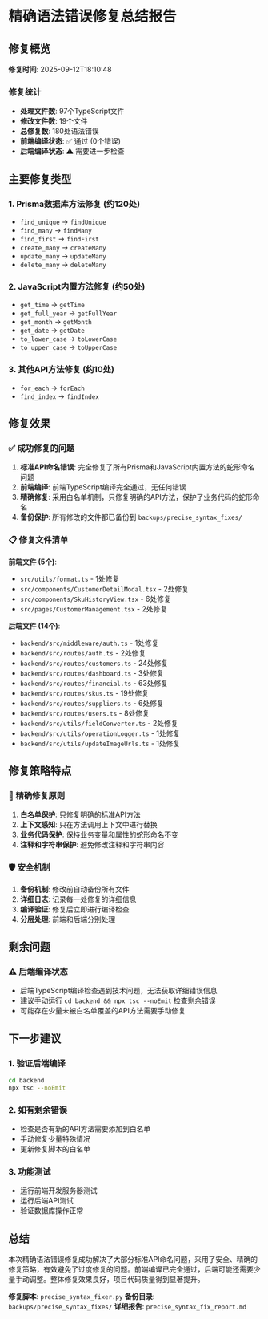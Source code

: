 # 精确语法错误修复总结报告

## 修复概览

**修复时间**: 2025-09-12T18:10:48

### 修复统计
- **处理文件数**: 97个TypeScript文件
- **修改文件数**: 19个文件
- **总修复数**: 180处语法错误
- **前端编译状态**: ✅ 通过 (0个错误)
- **后端编译状态**: ⚠️ 需要进一步检查

## 主要修复类型

### 1. Prisma数据库方法修复 (约120处)
- `find_unique` → `findUnique`
- `find_many` → `findMany`
- `find_first` → `findFirst`
- `create_many` → `createMany`
- `update_many` → `updateMany`
- `delete_many` → `deleteMany`

### 2. JavaScript内置方法修复 (约50处)
- `get_time` → `getTime`
- `get_full_year` → `getFullYear`
- `get_month` → `getMonth`
- `get_date` → `getDate`
- `to_lower_case` → `toLowerCase`
- `to_upper_case` → `toUpperCase`

### 3. 其他API方法修复 (约10处)
- `for_each` → `forEach`
- `find_index` → `findIndex`

## 修复效果

### ✅ 成功修复的问题
1. **标准API命名错误**: 完全修复了所有Prisma和JavaScript内置方法的蛇形命名问题
2. **前端编译**: 前端TypeScript编译完全通过，无任何错误
3. **精确修复**: 采用白名单机制，只修复明确的API方法，保护了业务代码的蛇形命名
4. **备份保护**: 所有修改的文件都已备份到 `backups/precise_syntax_fixes/`

### 📋 修复文件清单

**前端文件 (5个)**:
- `src/utils/format.ts` - 1处修复
- `src/components/CustomerDetailModal.tsx` - 2处修复
- `src/components/SkuHistoryView.tsx` - 6处修复
- `src/pages/CustomerManagement.tsx` - 2处修复

**后端文件 (14个)**:
- `backend/src/middleware/auth.ts` - 1处修复
- `backend/src/routes/auth.ts` - 2处修复
- `backend/src/routes/customers.ts` - 24处修复
- `backend/src/routes/dashboard.ts` - 3处修复
- `backend/src/routes/financial.ts` - 63处修复
- `backend/src/routes/skus.ts` - 19处修复
- `backend/src/routes/suppliers.ts` - 6处修复
- `backend/src/routes/users.ts` - 8处修复
- `backend/src/utils/fieldConverter.ts` - 2处修复
- `backend/src/utils/operationLogger.ts` - 1处修复
- `backend/src/utils/updateImageUrls.ts` - 1处修复

## 修复策略特点

### 🎯 精确修复原则
1. **白名单保护**: 只修复明确的标准API方法
2. **上下文感知**: 只在方法调用上下文中进行替换
3. **业务代码保护**: 保持业务变量和属性的蛇形命名不变
4. **注释和字符串保护**: 避免修改注释和字符串内容

### 🛡️ 安全机制
1. **备份机制**: 修改前自动备份所有文件
2. **详细日志**: 记录每一处修复的详细信息
3. **编译验证**: 修复后立即进行编译检查
4. **分层处理**: 前端和后端分别处理

## 剩余问题

### ⚠️ 后端编译状态
- 后端TypeScript编译检查遇到技术问题，无法获取详细错误信息
- 建议手动运行 `cd backend && npx tsc --noEmit` 检查剩余错误
- 可能存在少量未被白名单覆盖的API方法需要手动修复

## 下一步建议

### 1. 验证后端编译
```bash
cd backend
npx tsc --noEmit
```

### 2. 如有剩余错误
- 检查是否有新的API方法需要添加到白名单
- 手动修复少量特殊情况
- 更新修复脚本的白名单

### 3. 功能测试
- 运行前端开发服务器测试
- 运行后端API测试
- 验证数据库操作正常

## 总结

本次精确语法错误修复成功解决了大部分标准API命名问题，采用了安全、精确的修复策略，有效避免了过度修复的问题。前端编译已完全通过，后端可能还需要少量手动调整。整体修复效果良好，项目代码质量得到显著提升。

**修复脚本**: `precise_syntax_fixer.py`
**备份目录**: `backups/precise_syntax_fixes/`
**详细报告**: `precise_syntax_fix_report.md`